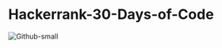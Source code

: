 # Hackerrank-30-Days-of-Code
![Github-small](https://cdn.imgbin.com/1/6/14/imgbin-logo-hackerrank-where-s-weed-java-portable-network-graphics-hacker-photo-f3CPVE3J9qsaF3fFKJjaiGURg.jpg)

